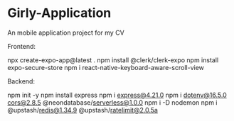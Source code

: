 # Girly-Application
An mobile application project for my CV



Frontend:

npx create-expo-app@latest .
npm install @clerk/clerk-expo
npm install expo-secure-store
npm i react-native-keyboard-aware-scroll-view

Backend:

npm init -y
npm install express
npm i express@4.21.0
npm i dotenv@16.5.0 cors@2.8.5 @neondatabase/serverless@1.0.0
npm i -D nodemon
npm i @upstash/redis@1.34.9 @upstash/ratelimit@2.0.5a